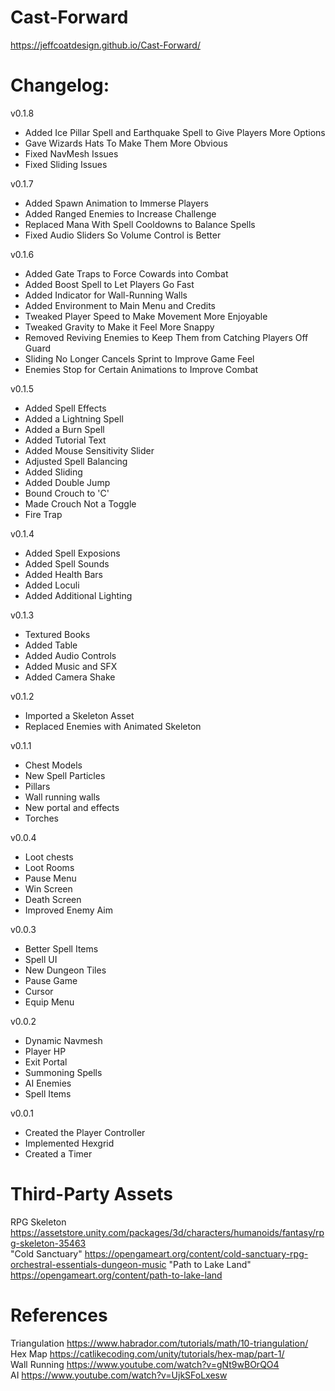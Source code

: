 # Cast-Forward
https://jeffcoatdesign.github.io/Cast-Forward/
# Changelog:

v0.1.8
+ Added Ice Pillar Spell and Earthquake Spell to Give Players More Options
+ Gave Wizards Hats To Make Them More Obvious
+ Fixed NavMesh Issues
+ Fixed Sliding Issues  

v0.1.7
+ Added Spawn Animation to Immerse Players
+ Added Ranged Enemies to Increase Challenge
+ Replaced Mana With Spell Cooldowns to Balance Spells
+ Fixed Audio Sliders So Volume Control is Better
  
v0.1.6
+ Added Gate Traps to Force Cowards into Combat
+ Added Boost Spell to Let Players Go Fast
+ Added Indicator for Wall-Running Walls
+ Added Environment to Main Menu and Credits
+ Tweaked Player Speed to Make Movement More Enjoyable
+ Tweaked Gravity to Make it Feel More Snappy
+ Removed Reviving Enemies to Keep Them from Catching Players Off Guard
+ Sliding No Longer Cancels Sprint to Improve Game Feel
+ Enemies Stop for Certain Animations to Improve Combat  

v0.1.5  
+ Added Spell Effects
+ Added a Lightning Spell
+ Added a Burn Spell
+ Added Tutorial Text
+ Added Mouse Sensitivity Slider
+ Adjusted Spell Balancing
+ Added Sliding
+ Added Double Jump
+ Bound Crouch to 'C'
+ Made Crouch Not a Toggle
+ Fire Trap  
  
v0.1.4  
+ Added Spell Exposions
+ Added Spell Sounds
+ Added Health Bars
+ Added Loculi
+ Added Additional Lighting
  
v0.1.3  
+ Textured Books
+ Added Table
+ Added Audio Controls
+ Added Music and SFX
+ Added Camera Shake  
  
v0.1.2  
+ Imported a Skeleton Asset
+ Replaced Enemies with Animated Skeleton  


v0.1.1  
+ Chest Models
+ New Spell Particles
+ Pillars
+ Wall running walls
+ New portal and effects
+ Torches  


v0.0.4  
+ Loot chests
+ Loot Rooms
+ Pause Menu
+ Win Screen
+ Death Screen
+ Improved Enemy Aim


v0.0.3  
+ Better Spell Items
+ Spell UI
+ New Dungeon Tiles
+ Pause Game
+ Cursor
+ Equip Menu


v0.0.2  
+ Dynamic Navmesh
+ Player HP
+ Exit Portal
+ Summoning Spells
+ AI Enemies
+ Spell Items


v0.0.1  
+ Created the Player Controller
+ Implemented Hexgrid
+ Created a Timer

# Third-Party Assets
RPG Skeleton  
https://assetstore.unity.com/packages/3d/characters/humanoids/fantasy/rpg-skeleton-35463  
"Cold Sanctuary"
https://opengameart.org/content/cold-sanctuary-rpg-orchestral-essentials-dungeon-music
"Path to Lake Land"
https://opengameart.org/content/path-to-lake-land


# References
Triangulation
https://www.habrador.com/tutorials/math/10-triangulation/  
Hex Map
https://catlikecoding.com/unity/tutorials/hex-map/part-1/  
Wall Running
https://www.youtube.com/watch?v=gNt9wBOrQO4  
AI
https://www.youtube.com/watch?v=UjkSFoLxesw  
